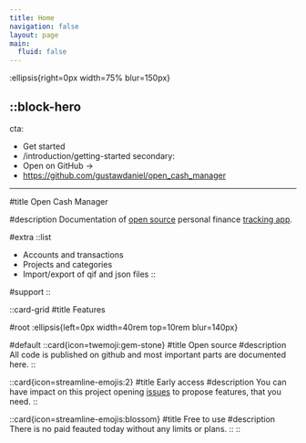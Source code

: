 ```yaml
---
title: Home
navigation: false
layout: page
main:
  fluid: false
---
```


:ellipsis{right=0px width=75% blur=150px}

::block-hero
---
cta:
  - Get started
  - /introduction/getting-started
secondary:
  - Open on GitHub →
  - https://github.com/gustawdaniel/open_cash_manager
---

#title
Open Cash Manager

#description
Documentation of [open source](https://github.com/gustawdaniel/open_cash_manager) personal finance [tracking app](https://opencash.app/).

#extra
  ::list
  - Accounts and transactions
  - Projects and categories
  - Import/export of qif and json files
  ::

#support
::

::card-grid
#title
Features

#root
:ellipsis{left=0px width=40rem top=10rem blur=140px}

#default
  ::card{icon=twemoji:gem-stone}
  #title
  Open source
  #description
  All code is published on github and most important parts are documented here.
  ::

  ::card{icon=streamline-emojis:2}
  #title
  Early access
  #description
  You can have impact on this project opening [issues](https://github.com/gustawdaniel/open_cash_manager/issues) to propose features, that you need.
  ::

  ::card{icon=streamline-emojis:blossom}
  #title
  Free to use
  #description
  There is no paid feauted today without any limits or plans.
  ::
::
